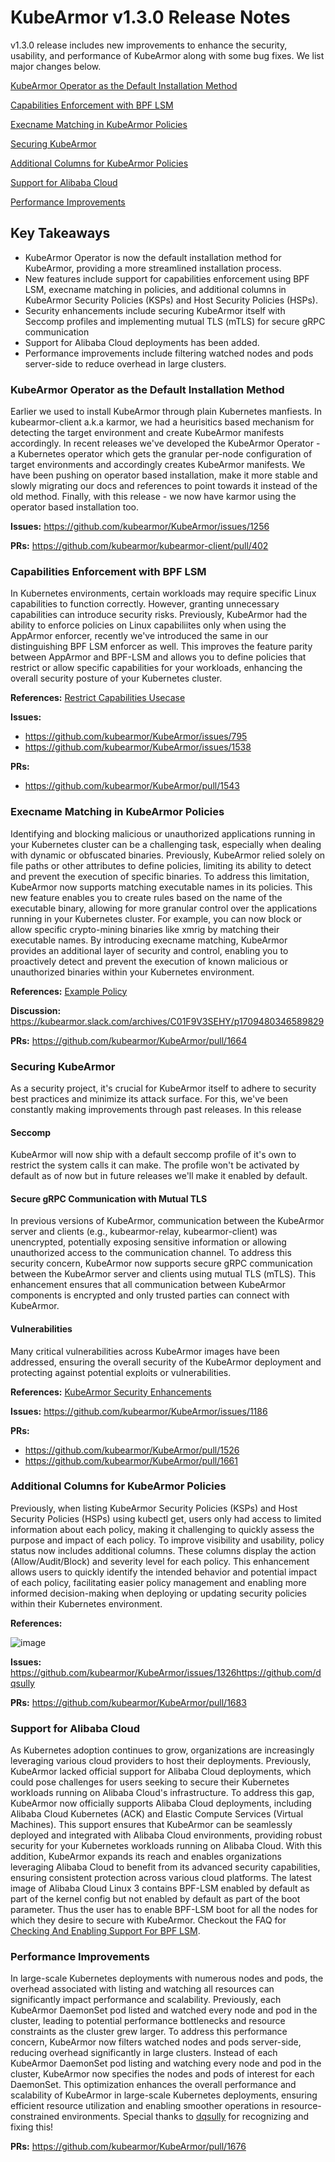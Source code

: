 # KubeArmor v1.3.0 Release Notes
v1.3.0 release includes new improvements to enhance the security, usability, and performance of KubeArmor along with some bug fixes. We list major changes below.

[KubeArmor Operator as the Default Installation Method](#kubearmor-operator-as-the-default-installation-method)

[Capabilities Enforcement with BPF LSM](#capabilities-enforcement-with-bpf-lsm)

[Execname Matching in KubeArmor Policies](#execname-matching-in-kubearmor-policies)

[Securing KubeArmor](#securing-kubearmor)

[Additional Columns for KubeArmor Policies](#additional-columns-for-kubearmor-policies)

[Support for Alibaba Cloud](support-for-alibaba-cloud)

[Performance Improvements](#performance-improvements)

## Key Takeaways
- KubeArmor Operator is now the default installation method for KubeArmor, providing a more streamlined installation process.
- New features include support for capabilities enforcement using BPF LSM, execname matching in policies, and additional columns in KubeArmor Security Policies (KSPs) and Host Security Policies (HSPs).
- Security enhancements include securing KubeArmor itself with Seccomp profiles and implementing mutual TLS (mTLS) for secure gRPC communication
- Support for Alibaba Cloud deployments has been added.
- Performance improvements include filtering watched nodes and pods server-side to reduce overhead in large clusters.

### KubeArmor Operator as the Default Installation Method
Earlier we used to install KubeArmor through plain Kubernetes manfiests. In kubearmor-client a.k.a karmor, we had a heurisitics based mechanism for detecting the target environment and create KubeArmor manifests accordingly.
In recent releases we've developed the KubeArmor Operator - a Kubernetes operator which gets the granular per-node configuration of target environments and accordingly creates KubeArmor manifests. We have been pushing on operator based installation, make it more stable and slowly migrating our docs and references to point towards it instead of the old method. Finally, with this release - we now have karmor using the operator based installation too.

**Issues:** https://github.com/kubearmor/KubeArmor/issues/1256

**PRs:** https://github.com/kubearmor/kubearmor-client/pull/402

### Capabilities Enforcement with BPF LSM
In Kubernetes environments, certain workloads may require specific Linux capabilities to function correctly. However, granting unnecessary capabilities can introduce security risks. Previously, KubeArmor had the ability to enforce policies on Linux capabiliites only when using the AppArmor enforcer, recently we've introduced the same in our distinguishing BPF LSM enforcer as well.
This improves the feature parity between AppArmor and BPF-LSM and allows you to define policies that restrict or allow specific capabilities for your workloads, enhancing the overall security posture of your Kubernetes cluster.

**References:** [Restrict Capabilities Usecase](https://github.com/kubearmor/KubeArmor/blob/main/getting-started/use-cases/hardening.md#restrict-capabilities-do-not-allow-capabilities-that-can-be-leveraged-by-the-attacker)

**Issues:**
- https://github.com/kubearmor/KubeArmor/issues/795
- https://github.com/kubearmor/KubeArmor/issues/1538

**PRs:**
- https://github.com/kubearmor/KubeArmor/pull/1543

### Execname Matching in KubeArmor Policies
Identifying and blocking malicious or unauthorized applications running in your Kubernetes cluster can be a challenging task, especially when dealing with dynamic or obfuscated binaries. Previously, KubeArmor relied solely on file paths or other attributes to define policies, limiting its ability to detect and prevent the execution of specific binaries.
To address this limitation, KubeArmor now supports matching executable names in its policies. This new feature enables you to create rules based on the name of the executable binary, allowing for more granular control over the applications running in your Kubernetes cluster. For example, you can now block or allow specific crypto-mining binaries like xmrig by matching their executable names.
By introducing execname matching, KubeArmor provides an additional layer of security and control, enabling you to proactively detect and prevent the execution of known malicious or unauthorized binaries within your Kubernetes environment.

**References:** [Example Policy](https://github.com/kubearmor/KubeArmor/blob/main/tests/k8s_env/ksp/multiubuntu/ksp-ubuntu-1-block-proc-execname.yaml)

**Discussion:** https://kubearmor.slack.com/archives/C01F9V3SEHY/p1709480346589829

**PRs:** https://github.com/kubearmor/KubeArmor/pull/1664

### Securing KubeArmor
As a security project, it's crucial for KubeArmor itself to adhere to security best practices and minimize its attack surface. For this, we've been constantly making improvements through past releases.
In this release
#### Seccomp
KubeArmor will now ship with a default seccomp profile of it's own to restrict the system calls it can make. The profile won't be activated by default as of now but in future releases we'll make it enabled by default.

#### Secure gRPC Communication with Mutual TLS
In previous versions of KubeArmor, communication between the KubeArmor server and clients (e.g., kubearmor-relay, kubearmor-client) was unencrypted, potentially exposing sensitive information or allowing unauthorized access to the communication channel.
To address this security concern, KubeArmor now supports secure gRPC communication between the KubeArmor server and clients using mutual TLS (mTLS). This enhancement ensures that all communication between KubeArmor components is encrypted and only trusted parties can connect with KubeArmor.

#### Vulnerabilities
Many critical vulnerabilities across KubeArmor images have been addressed, ensuring the overall security of the KubeArmor deployment and protecting against potential exploits or vulnerabilities.

**References:** [KubeArmor Security Enhancements](https://github.com/kubearmor/KubeArmor/blob/main/getting-started/kubearmor-security-enhancements.md)

**Issues:** https://github.com/kubearmor/KubeArmor/issues/1186

**PRs:**
- https://github.com/kubearmor/KubeArmor/pull/1526
- https://github.com/kubearmor/KubeArmor/pull/1661

### Additional Columns for KubeArmor Policies
Previously, when listing KubeArmor Security Policies (KSPs) and Host Security Policies (HSPs) using kubectl get, users only had access to limited information about each policy, making it challenging to quickly assess the purpose and impact of each policy.
To improve visibility and usability, policy status now includes additional columns. These columns display the action (Allow/Audit/Block) and severity level for each policy.
This enhancement allows users to quickly identify the intended behavior and potential impact of each policy, facilitating easier policy management and enabling more informed decision-making when deploying or updating security policies within their Kubernetes environment.

**References:**

![image](https://github.com/kubearmor/KubeArmor/assets/54525605/aa7d53e9-d268-4975-a104-3db36a3461ff)

**Issues:** https://github.com/kubearmor/KubeArmor/issues/1326https://github.com/dqsully

**PRs:** https://github.com/kubearmor/KubeArmor/pull/1683

### Support for Alibaba Cloud
As Kubernetes adoption continues to grow, organizations are increasingly leveraging various cloud providers to host their deployments. Previously, KubeArmor lacked official support for Alibaba Cloud deployments, which could pose challenges for users seeking to secure their Kubernetes workloads running on Alibaba Cloud's infrastructure.
To address this gap, KubeArmor now officially supports Alibaba Cloud deployments, including Alibaba Cloud Kubernetes (ACK) and Elastic Compute Services (Virtual Machines). This support ensures that KubeArmor can be seamlessly deployed and integrated with Alibaba Cloud environments, providing robust security for your Kubernetes workloads running on Alibaba Cloud.
With this addition, KubeArmor expands its reach and enables organizations leveraging Alibaba Cloud to benefit from its advanced security capabilities, ensuring consistent protection across various cloud platforms. The latest image of Alibaba Cloud Linux 3 contains BPF-LSM enabled by default as part of the kernel config but not enabled by default as part of the boot parameter. Thus the user has to enable BPF-LSM boot for all the nodes for which they desire to secure with KubeArmor. Checkout the FAQ for [Checking And Enabling Support For BPF LSM](https://github.com/kubearmor/KubeArmor/blob/main/getting-started/FAQ.md#checking-and-enabling-support-for-bpf-lsm).

### Performance Improvements
In large-scale Kubernetes deployments with numerous nodes and pods, the overhead associated with listing and watching all resources can significantly impact performance and scalability. Previously, each KubeArmor DaemonSet pod listed and watched every node and pod in the cluster, leading to potential performance bottlenecks and resource constraints as the cluster grew larger.
To address this performance concern, KubeArmor now filters watched nodes and pods server-side, reducing overhead significantly in large clusters. Instead of each KubeArmor DaemonSet pod listing and watching every node and pod in the cluster, KubeArmor now specifies the nodes and pods of interest for each DaemonSet. This optimization enhances the overall performance and scalability of KubeArmor in large-scale Kubernetes deployments, ensuring efficient resource utilization and enabling smoother operations in resource-constrained environments.
Special thanks to [dqsully](https://github.com/dqsully) for recognizing and fixing this!

**PRs:** https://github.com/kubearmor/KubeArmor/pull/1676